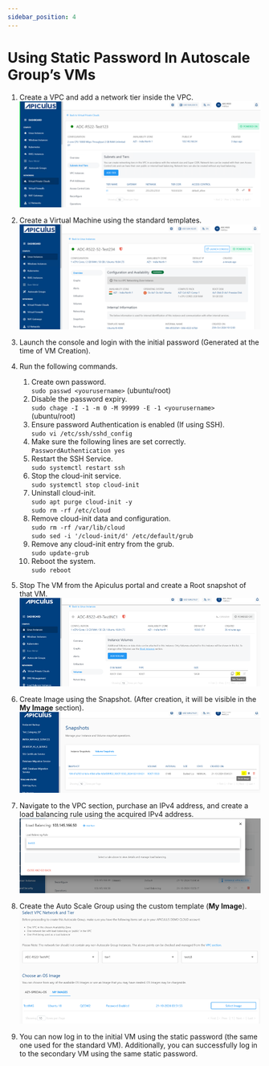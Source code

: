 ```yaml
---
sidebar_position: 4
---
```

# Using Static Password In Autoscale Group’s VMs

1. Create a VPC and add a network tier inside the VPC.
   ![Using Static Password In AutoScale Group’s VMs](img/autoscalegrpvm1.png)

3. Create a Virtual Machine using the standard templates.
   ![Using Static Password In AutoScale Group’s VMs](img/autoscalegrpvm2.png)

4. Launch the console and login with the initial password (Generated at the time of VM Creation).
5. Run the following commands. 
	1. Create own password. <br />`sudo passwd <yourusername>` (ubuntu/root)
	2. Disable the password expiry. <br />`sudo chage -I -1 -m 0 -M 99999 -E -1 <yourusername>` (ubuntu/root)
	3. Ensure password Authentication is enabled (If using SSH). <br />`sudo vi /etc/ssh/sshd_config`
	4. Make sure the following lines are set correctly. <br />`PasswordAuthentication yes` 
	5. Restart the SSH Service. <br />`sudo systemctl restart ssh`   
	6. Stop the cloud-init service.  <br />`sudo systemctl stop cloud-init` 
	7. Uninstall cloud-init. <br />`sudo apt purge cloud-init -y`<br />`sudo rm -rf /etc/cloud`  
	9. Remove cloud-init data and configuration.  <br />`sudo rm -rf /var/lib/cloud` <br /> `sudo sed -i '/cloud-init/d' /etc/default/grub`
	11. Remove any cloud-init entry from the grub. <br />`sudo update-grub`
	12. Reboot the system. <br />`sudo reboot`

6. Stop The VM from the Apiculus portal and create a Root snapshot of that VM.
   ![Using Static Password In AutoScale Group’s VMs](img/autoscalegrpvm3.png)
6. Create Image using the Snapshot. (After creation, it will be visible in the **My Image** section).![Using Static Password In AutoScale Group’s VMs](img/autoscalegrpvm4.png)
7. Navigate to the VPC section, purchase an IPv4 address, and create a load balancing rule using the acquired IPv4 address.
   ![Using Static Password In AutoScale Group’s VMs](img/autoscalegrpvm5.png)
8. Create the Auto Scale Group using the custom template (**My Image**).
   ![Using Static Password In AutoScale Group’s VMs](img/autoscalegrpvm6.png)

9. You can now log in to the initial VM using the static password (the same one used for the standard VM). Additionally, you can successfully log in to the secondary VM using the same static password.
